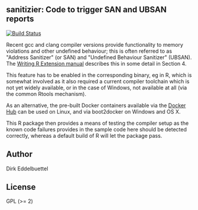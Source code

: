 ## sanitizier: Code to trigger SAN and UBSAN reports

[![Build Status](https://travis-ci.org/eddelbuettel/sanitizers.png)](https://travis-ci.org/eddelbuettel/sanitizers)

Recent gcc and clang compiler versions provide functionality to
memory violations and other undefined behaviour; this is often referred to as
"Address Sanitizer" (or SAN) and "Undefined Behaviour Sanitizer" (UBSAN).
The [Writing R Extension manual](http://cran.r-project.org/doc/manuals/r-release/R-exts.html) describes this in some detail in Section 4.

This feature has to be enabled in the corresponding binary, eg in R, which
is somewhat involved as it also required a current compiler toolchain which 
is not yet widely available, or in the case of Windows, not available at all
(via the common Rtools mechanism).

As an alternative, the pre-built Docker containers available via the [Docker Hub](
https://registry.hub.docker.com/u/eddelbuettel/docker-debian-r/) can be used
on Linux, and via boot2docker on Windows and OS X.

This R package then provides a means of testing the compiler setup as the
known code failures provides in the sample code here should be detected
correctly, whereas a default build of R will let the package pass.

## Author

Dirk Eddelbuettel

## License

GPL (>= 2)

